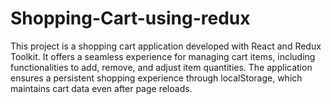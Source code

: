 # Shopping-Cart-using-redux
This project is a shopping cart application developed with React and Redux Toolkit. It offers a seamless experience for managing cart items, including functionalities to add, remove, and adjust item quantities. The application ensures a persistent shopping experience through localStorage, which maintains cart data even after page reloads.
